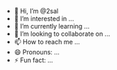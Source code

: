 - 👋 Hi, I’m @2sal
- 👀 I’m interested in ...
- 🌱 I’m currently learning ...
- 💞️ I’m looking to collaborate on ...
- 📫 How to reach me ...
- 😄 Pronouns: ...
- ⚡ Fun fact: ...

<!---
2sal/2sal is a ✨ special ✨ repository because its `README.md` (this file) appears on your GitHub profile.
You can click the Preview link to take a look at your changes.
--->
